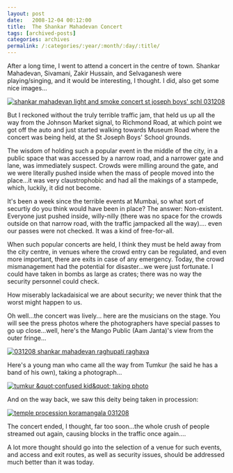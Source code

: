 ```yaml
---
layout: post
date:	2008-12-04 00:12:00
title:  The Shankar Mahadevan Concert
tags: [archived-posts]
categories: archives
permalink: /:categories/:year/:month/:day/:title/
---
```

After a long time, I went to attend a concert in the centre of town. Shankar Mahadevan, Sivamani, Zakir Hussain, and Selvaganesh were playing/singing, and it would be interesting, I thought. I did, also get some nice images...



<a href="http://s297.photobucket.com/albums/mm205/depontis/?action=view&current=IMG_3862-1.jpg" target="_blank"><img src="http://i297.photobucket.com/albums/mm205/depontis/IMG_3862-1.jpg" border="0" alt="shankar mahadevan light and smoke concert st joseph boys' schl 031208"></a>

<lj-cut text="more about the concert and the attendant concerns"> 


But I reckoned without the truly terrible traffic jam, that held us up all the way from the Johnson Market signal, to Richmond Road, at which point we got off the auto and just started walking towards Museum Road where the concert was being held, at the St Joseph Boys' School grounds.

 

The wisdom of holding such a popular event in the middle of the city, in a public space that was accessed by a narrow road, and a narrower gate and lane, was immediately suspect. Crowds were milling around the gate, and we were literally pushed inside when the mass of people moved into the place...it was very claustrophobic and had all the makings of a stampede, which, luckily, it did not become. 

 It's been a week since the terrible events at Mumbai, so what sort of securtiy do you think would have been in place? The answer: Non-existent. Everyone just pushed inside, willy-nilly (there was no space for the crowds outside on that narrow road, with the traffic jampacked all the way).... even our passes were not checked. It was a kind of free-for-all.

 When such popular concerts are held, I think they must be held away from the city centre, in venues where the crowd entry can be regulated, and even more important, there are exits in case of any emergency. Today, the crowd mismanagement had the potential for disaster...we were just fortunate. I could have taken in bombs as large as crates; there was no way the security personnel could check.

 
How miserably lackadaisical we are about security; we never think that the worst might happen to us.

 

Oh well...the concert was lively... here are the musicians on the stage. You will see the press photos where the photographers have special passes to go up close...well, here's the Mango Public (Aam Janta)'s view from the outer fringe...

 

 
<a href="http://s297.photobucket.com/albums/mm205/depontis/?action=view&current=IMG_3893.jpg" target="_blank"><img src="http://i297.photobucket.com/albums/mm205/depontis/IMG_3893.jpg" border="0" alt="031208 shankar mahadevan raghupati raghava"></a>


Here's a young man who came all the way from Tumkur (he said he has a band of his own), taking a photograph...

<a href="http://s297.photobucket.com/albums/mm205/depontis/?action=view&current=IMG_3871-1.jpg" target="_blank"><img src="http://i297.photobucket.com/albums/mm205/depontis/IMG_3871-1.jpg" border="0" alt="tumkur &amp;quot;confused kid&amp;quot; taking photo"></a>

</lj-cut>


And on the way back, we saw this deity being taken in procession:

<a href="http://s297.photobucket.com/albums/mm205/depontis/?action=view&current=IMG_3902.jpg" target="_blank"><img src="http://i297.photobucket.com/albums/mm205/depontis/IMG_3902.jpg" border="0" alt="temple procession koramangala 031208"></a>


The concert ended, I thought, far too soon...the whole crush of people streamed out again, causing blocks in the traffic once again....

A lot more thought should go into the selection of a venue for such events, and access and exit routes, as well as security issues, should be addressed much better than it was today.
